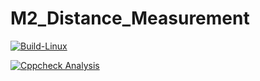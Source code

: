 # M2_Distance_Measurement


[![Build-Linux](https://github.com/supraja-vura/M2_Distance_Measurement/actions/workflows/build.yml/badge.svg)](https://github.com/supraja-vura/M2_Distance_Measurement/actions/workflows/build.yml)


[![Cppcheck Analysis](https://github.com/supraja-vura/M2_Distance_Measurement/actions/workflows/c-cpp.yml/badge.svg)](https://github.com/supraja-vura/M2_Distance_Measurement/actions/workflows/c-cpp.yml)

